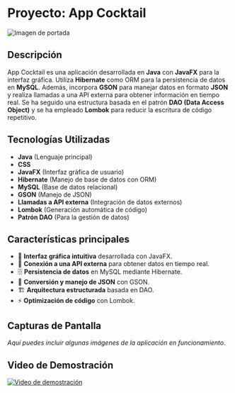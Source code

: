 
# Proyecto: App Cocktail

![Imagen de portada](ruta/a/tu/imagen.png)

## Descripción

App Cocktail es una aplicación desarrollada en **Java** con **JavaFX** para la interfaz gráfica. Utiliza **Hibernate** como ORM para la persistencia de datos en **MySQL**. Además, incorpora **GSON** para manejar datos en formato **JSON** y realiza llamadas a una API externa para obtener información en tiempo real. Se ha seguido una estructura basada en el patrón **DAO (Data Access Object)** y se ha empleado **Lombok** para reducir la escritura de código repetitivo.

## Tecnologías Utilizadas

- **Java** (Lenguaje principal)
- **CSS**
- **JavaFX** (Interfaz gráfica de usuario)
- **Hibernate** (Manejo de base de datos con ORM)
- **MySQL** (Base de datos relacional)
- **GSON** (Manejo de JSON)
- **Llamadas a API externa** (Integración de datos externos)
- **Lombok** (Generación automática de código)
- **Patrón DAO** (Para la gestión de datos)

## Características principales

- 📌 **Interfaz gráfica intuitiva** desarrollada con JavaFX.
- 🔗 **Conexión a una API externa** para obtener datos en tiempo real.
- 🗄️ **Persistencia de datos** en MySQL mediante Hibernate.
- 🔄 **Conversión y manejo de JSON** con GSON.
- 🏗️ **Arquitectura estructurada** basada en DAO.
- ⚡ **Optimización de código** con Lombok.


## Capturas de Pantalla

_Aquí puedes incluir algunas imágenes de la aplicación en funcionamiento._

## Video de Demostración

[![Video de demostración](https://img.youtube.com/vi/ID_DEL_VIDEO/maxresdefault.jpg)](https://www.youtube.com/watch?v=ID_DEL_VIDEO)



